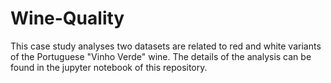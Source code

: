 # Wine-Quality

This case study analyses two datasets are related to red and white variants of the Portuguese "Vinho Verde" wine. The details of the analysis can be found in the jupyter notebook of this repository.
